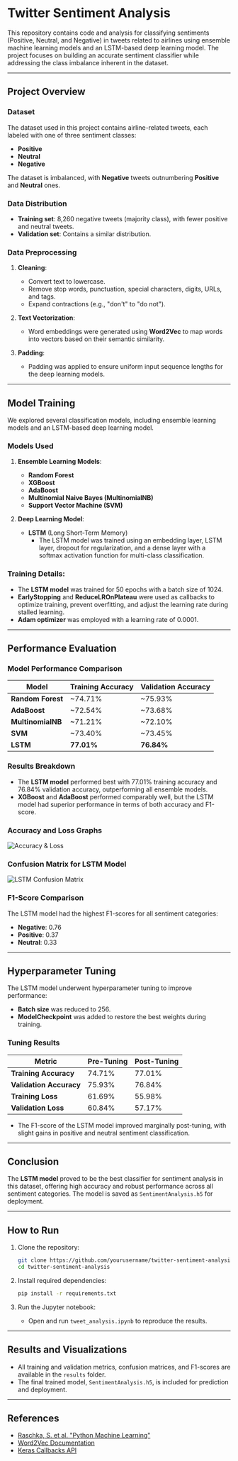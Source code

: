 
# Twitter Sentiment Analysis

This repository contains code and analysis for classifying sentiments (Positive, Neutral, and Negative) in tweets related to airlines using ensemble machine learning models and an LSTM-based deep learning model. The project focuses on building an accurate sentiment classifier while addressing the class imbalance inherent in the dataset.

---

## Project Overview

### Dataset
The dataset used in this project contains airline-related tweets, each labeled with one of three sentiment classes:
- **Positive**
- **Neutral**
- **Negative**

The dataset is imbalanced, with **Negative** tweets outnumbering **Positive** and **Neutral** ones.

### Data Distribution
- **Training set**: 8,260 negative tweets (majority class), with fewer positive and neutral tweets.
- **Validation set**: Contains a similar distribution.

### Data Preprocessing
1. **Cleaning**: 
   - Convert text to lowercase.
   - Remove stop words, punctuation, special characters, digits, URLs, and tags.
   - Expand contractions (e.g., "don't" to "do not").
   
2. **Text Vectorization**: 
   - Word embeddings were generated using **Word2Vec** to map words into vectors based on their semantic similarity.
   
3. **Padding**: 
   - Padding was applied to ensure uniform input sequence lengths for the deep learning models.

---

## Model Training

We explored several classification models, including ensemble learning models and an LSTM-based deep learning model.

### Models Used
1. **Ensemble Learning Models**:
   - **Random Forest**
   - **XGBoost**
   - **AdaBoost**
   - **Multinomial Naive Bayes (MultinomialNB)**
   - **Support Vector Machine (SVM)**
   
2. **Deep Learning Model**:
   - **LSTM** (Long Short-Term Memory)
     - The LSTM model was trained using an embedding layer, LSTM layer, dropout for regularization, and a dense layer with a softmax activation function for multi-class classification.

### Training Details:
- The **LSTM model** was trained for 50 epochs with a batch size of 1024.
- **EarlyStopping** and **ReduceLROnPlateau** were used as callbacks to optimize training, prevent overfitting, and adjust the learning rate during stalled learning.
- **Adam optimizer** was employed with a learning rate of 0.0001.

---

## Performance Evaluation

### Model Performance Comparison

| Model                | Training Accuracy | Validation Accuracy |
|----------------------|-------------------|---------------------|
| **Random Forest**     | ~74.71%           | ~75.93%             |
| **AdaBoost**          | ~72.54%           | ~73.68%             |
| **MultinomialNB**     | ~71.21%           | ~72.10%             |
| **SVM**               | ~73.40%           | ~73.45%             |
| **LSTM**              | **77.01%**        | **76.84%**          |

### Results Breakdown

- The **LSTM model** performed best with 77.01% training accuracy and 76.84% validation accuracy, outperforming all ensemble models.
- **XGBoost** and **AdaBoost** performed comparably well, but the LSTM model had superior performance in terms of both accuracy and F1-score.

### Accuracy and Loss Graphs
![Accuracy & Loss](path_to_accuracy_loss_graph.png)

### Confusion Matrix for LSTM Model
![LSTM Confusion Matrix](path_to_lstm_confusion_matrix.png)

### F1-Score Comparison
The LSTM model had the highest F1-scores for all sentiment categories:
- **Negative**: 0.76
- **Positive**: 0.37
- **Neutral**: 0.33

---

## Hyperparameter Tuning

The LSTM model underwent hyperparameter tuning to improve performance:
- **Batch size** was reduced to 256.
- **ModelCheckpoint** was added to restore the best weights during training.

### Tuning Results

| Metric            | Pre-Tuning       | Post-Tuning     |
|-------------------|------------------|-----------------|
| **Training Accuracy** | 74.71%        | 77.01%          |
| **Validation Accuracy** | 75.93%      | 76.84%          |
| **Training Loss**      | 61.69%       | 55.98%          |
| **Validation Loss**    | 60.84%       | 57.17%          |

- The F1-score of the LSTM model improved marginally post-tuning, with slight gains in positive and neutral sentiment classification.

---

## Conclusion

The **LSTM model** proved to be the best classifier for sentiment analysis in this dataset, offering high accuracy and robust performance across all sentiment categories. The model is saved as `SentimentAnalysis.h5` for deployment.

---

## How to Run

1. Clone the repository:
   ```bash
   git clone https://github.com/yourusername/twitter-sentiment-analysis.git
   cd twitter-sentiment-analysis
   ```

2. Install required dependencies:
   ```bash
   pip install -r requirements.txt
   ```

3. Run the Jupyter notebook:
   - Open and run `tweet_analysis.ipynb` to reproduce the results.

---

## Results and Visualizations
- All training and validation metrics, confusion matrices, and F1-scores are available in the `results` folder.
- The final trained model, `SentimentAnalysis.h5`, is included for prediction and deployment.

---

## References
- [Raschka, S. et al. "Python Machine Learning"](https://www.python-machine-learning.com)
- [Word2Vec Documentation](https://www.tensorflow.org/tutorials/text/word2vec)
- [Keras Callbacks API](https://keras.io/api/callbacks/)
